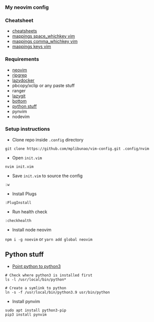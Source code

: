 ### My neovim config

### Cheatsheet

- [cheatsheets](cheatsheets.md)
- [mappings space_whichkey vim](mappings/space_whichkey.vim)
- [mappings comma_whichkey vim](mappings/comma_whichkey.vim)
- [mappings keys vim](mappings/keys.vim)

### Requirements

- [neovim](https://github.com/neovim/neovim/wiki/Installing-Neovim#install-from-package)
- [ripgrep](https://github.com/BurntSushi/ripgrep#installation)
- [lazydocker](https://github.com/jesseduffield/lazydocker/blob/master/README.md)
- pbcopy/xclip or any paste stuff
- ranger
- [lazygit](https://github.com/jesseduffield/lazygit#installation)
- [bottom](https://github.com/ClementTsang/bottom)
- [python stuff](https://docs.python-guide.org/starting/install3/osx/)
- pynvim
- nodevim

### Setup instructions

- Clone repo inside `.config` directory

`git clone https://github.com/mplibunao/vim-config.git .config/nvim` 

- Open `init.vim`

`nvim init.vim`

- Save `init.vim` to source the config

`:w`

- Install Plugs

`:PlugInstall`

- Run health check

`:checkhealth`


- Install node neovim

`npm i -g noevim` or `yarn add global neovim`

## Python stuff

- [Point python to python3](https://dev.to/malwarebo/how-to-set-python3-as-a-default-python-version-on-mac-4jjf)

```
# Check where python3 is installed first
ls -l /usr/local/bin/python*

# Create a symlink to python
ln -s -f /usr/local/bin/python3.9 usr/bin/python
```

- Install pynvim

```
sudo apt install python3-pip
pip3 install pynvim
```
